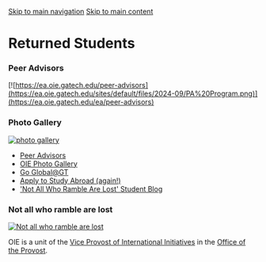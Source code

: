 [Skip to main navigation](https://ea.oie.gatech.edu/returned-students#main-navigation) [Skip to main content](https://ea.oie.gatech.edu/returned-students#main-content)

# Returned Students

### Peer Advisors

[![https://ea.oie.gatech.edu/peer-advisors](https://ea.oie.gatech.edu/sites/default/files/2024-09/PA%20Program.png)](https://ea.oie.gatech.edu/ea/peer-advisors)

### Photo Gallery

[![photo gallery](https://ea.oie.gatech.edu/sites/default/files/2020-06/oie_photo_gallery.png)](https://ea.oie.gatech.edu/photo-gallery)

- [Peer Advisors](https://ea.oie.gatech.edu/peer-advisors "")
- [OIE Photo Gallery](https://ea.oie.gatech.edu/content/photo-gallery-0)
- [Go Global@GT](http://oie.gatech.edu/content/go-global-at-gt "")
- [Apply to Study Abroad (again!)](https://atlas.gatech.edu/index.cfm?FuseAction=Programs.SimpleSearch "")
- ['Not All Who Ramble Are Lost' Student Blog](http://pwp.gatech.edu/ramble-abroad-blog/ "The Official GT Education & Intern Abroad Student Blog")

### Not all who ramble are lost

[![Not all who ramble are lost](https://ea.oie.gatech.edu/sites/default/files/2020-06/blog-promo-oie-landing-spring-2018-thumbnail-40x40.jpg)](http://pwp.gatech.edu/ramble-abroad-blog/)

OIE is a unit of the [Vice Provost of International Initiatives](https://global.gatech.edu/) in the [Office of the Provost](https://provost.gatech.edu/).